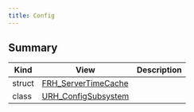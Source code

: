 ```yaml
---
title: Config
---
```


## Summary
| Kind | View | Description |
|------|------|-------------|
|struct|[FRH_ServerTimeCache](/unreal-plugins/all/structfrh__servertimecache/#structFRH__ServerTimeCache)||
|class|[URH_ConfigSubsystem](/unreal-plugins/all/classurh__configsubsystem/#classURH__ConfigSubsystem)||
